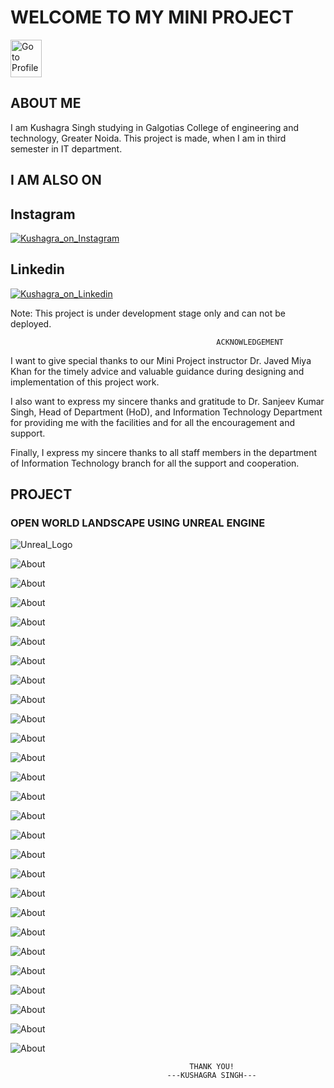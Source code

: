 # WELCOME TO MY MINI PROJECT

<a href="http://kushagraprofile.xyz">
         <img alt="Go to Profile" src="https://gitkushagra.github.io/medstore/Images/home.png" width="50" height="60"></a>

## ABOUT ME

I am Kushagra Singh studying in Galgotias College of engineering and technology, Greater Noida. This project is made, when I am in third semester in IT department.

## I AM ALSO ON

## Instagram
<a href="https://www.instagram.com/kushagra_shine">
         <img alt="Kushagra_on_Instagram" src="https://gitkushagra.github.io/medstore/Images/instalogo.png"></a>

## Linkedin
<a href="https://linkedin.com/in/kushagraprofile">
         <img alt="Kushagra_on_Linkedin" src="https://gitkushagra.github.io/medstore/Images/linklogo.png"></a>
         
 Note: This project is under development stage only and can not be deployed.
                              

                                                  ACKNOWLEDGEMENT

I want to give special thanks to our Mini Project instructor Dr. Javed Miya Khan for the timely advice and valuable guidance during designing and implementation of this project work.

I also want to express my sincere thanks and gratitude to Dr. Sanjeev Kumar Singh, Head of Department (HoD), and Information Technology Department for providing me with the facilities and for all the encouragement and support.

Finally, I express my sincere thanks to all staff members in the department of Information Technology branch for all the support and cooperation.


## PROJECT

### OPEN WORLD LANDSCAPE USING UNREAL ENGINE

![Unreal_Logo](https://gitkushagra.github.io/unreal/Images/unreallogo.png)

![About](https://gitkushagra.github.io/unreal/Images/1.png)

![About](https://gitkushagra.github.io/unreal/Images/2.png)

![About](https://gitkushagra.github.io/unreal/Images/3.png)

![About](https://gitkushagra.github.io/unreal/Images/4.png)

![About](https://gitkushagra.github.io/unreal/Images/5.png)

![About](https://gitkushagra.github.io/unreal/Images/6.png)

![About](https://gitkushagra.github.io/unreal/Images/7.png)

![About](https://gitkushagra.github.io/unreal/Images/8.png)

![About](https://gitkushagra.github.io/unreal/Images/9.png)

![About](https://gitkushagra.github.io/unreal/Images/10.png)

![About](https://gitkushagra.github.io/unreal/Images/11.png)

![About](https://gitkushagra.github.io/unreal/Images/12.png)

![About](https://gitkushagra.github.io/unreal/Images/13.png)

![About](https://gitkushagra.github.io/unreal/Images/14.png)

![About](https://gitkushagra.github.io/unreal/Images/15.png)

![About](https://gitkushagra.github.io/unreal/Images/16.png)

![About](https://gitkushagra.github.io/unreal/Images/17.png)

![About](https://gitkushagra.github.io/unreal/Images/18.png)

![About](https://gitkushagra.github.io/unreal/Images/19.png)

![About](https://gitkushagra.github.io/unreal/Images/20.png)

![About](https://gitkushagra.github.io/unreal/Images/21.png)

![About](https://gitkushagra.github.io/unreal/Images/22.png)

![About](https://gitkushagra.github.io/unreal/Images/23.png)

![About](https://gitkushagra.github.io/unreal/Images/24.png)

![About](https://gitkushagra.github.io/unreal/Images/25.png)

![About](https://gitkushagra.github.io/unreal/Images/26.png)











                                            THANK YOU!
                                       ---KUSHAGRA SINGH---

